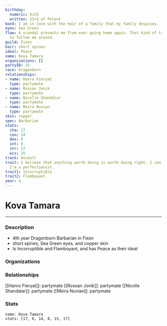 ```yaml
---
birthday:
  numeric: 6/23
  written: 23rd of Pelent
bond: I am in love with the heir of a family that my family despises.
eyes: Sea Green
flaw: A scandal prevents me from ever going home again. That kind of trouble seems
  to follow me around.
guild: Fiesn
hair: short spines
ideal: Peace
name: Kova Tamara
organizations: []
partyID: 25
race: Dragonborn
relationships:
- name: Hanro Fieryat
  type: partymate
- name: Rossan Jonik
  type: partymate
- name: Nicolle Shandalar
  type: partymate
- name: Meira Nuvian
  type: partymate
skin: copper
spec: Barbarian
stats:
  cha: 17
  con: 14
  dex: 6
  int: 8
  str: 17
  wis: 15
track: Assault
trait: I believe that anything worth doing is worth doing right. I can't help it-
  I'm a perfectionist.
trait1: Incorruptible
trait2: Flamboyant
year: 4
---
```

# Kova Tamara
---
### Description
- 4th year Dragonborn Barbarian in Fiesn
- short spines, Sea Green eyes, and copper skin
- Is Incorruptible and Flamboyant, and has Peace as their ideal

### Organizations
### Relationships
[[Hanro Fieryat]]: partymate
[[Rossan Jonik]]: partymate
[[Nicolle Shandalar]]: partymate
[[Meira Nuvian]]: partymate
### Stats
```statblock
name: Kova Tamara
stats: [17, 6, 14, 8, 15, 17]
```